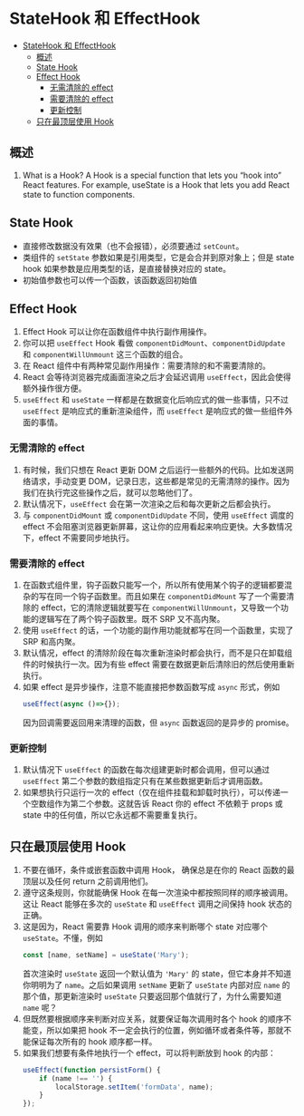 # StateHook 和 EffectHook


<!-- TOC -->

- [StateHook 和 EffectHook](#statehook-和-effecthook)
    - [概述](#概述)
    - [State Hook](#state-hook)
    - [Effect Hook](#effect-hook)
        - [无需清除的 effect](#无需清除的-effect)
        - [需要清除的 effect](#需要清除的-effect)
        - [更新控制](#更新控制)
    - [只在最顶层使用 Hook](#只在最顶层使用-hook)

<!-- /TOC -->


## 概述
1. What is a Hook? A Hook is a special function that lets you “hook into” React features. For example, useState is a Hook that lets you add React state to function components.


## State Hook
* 直接修改数据没有效果（也不会报错），必须要通过 `setCount`。
* 类组件的 `setState` 参数如果是引用类型，它是会合并到原对象上；但是 state hook 如果参数是应用类型的话，是直接替换对应的 state。
* 初始值参数也可以传一个函数，该函数返回初始值


## Effect Hook
1. Effect Hook 可以让你在函数组件中执行副作用操作。
2. 你可以把 `useEffect` Hook 看做 `componentDidMount`、`componentDidUpdate` 和 `componentWillUnmount` 这三个函数的组合。
3. 在 React 组件中有两种常见副作用操作：需要清除的和不需要清除的。
4. React 会等待浏览器完成画面渲染之后才会延迟调用 `useEffect`，因此会使得额外操作很方便。
5. `useEffect` 和 `useState` 一样都是在数据变化后响应式的做一些事情，只不过 `useEffect` 是响应式的重新渲染组件，而 `useEffect` 是响应式的做一些组件外面的事情。

### 无需清除的 effect
1. 有时候，我们只想在 React 更新 DOM 之后运行一些额外的代码。比如发送网络请求，手动变更 DOM，记录日志，这些都是常见的无需清除的操作。因为我们在执行完这些操作之后，就可以忽略他们了。
2. 默认情况下，`useEffect` 会在第一次渲染之后和每次更新之后都会执行。
3. 与 `componentDidMount` 或 `componentDidUpdate` 不同，使用 `useEffect` 调度的 effect 不会阻塞浏览器更新屏幕，这让你的应用看起来响应更快。大多数情况下，effect 不需要同步地执行。

### 需要清除的 effect
1. 在函数式组件里，钩子函数只能写一个，所以所有使用某个钩子的逻辑都要混杂的写在同一个钩子函数里。而且如果在 `componentDidMount` 写了一个需要清除的 effect，它的清除逻辑就要写在 `componentWillUnmount`，又导致一个功能的逻辑写在了两个钩子函数里。既不 SRP 又不高内聚。
2. 使用 `useEffect` 的话，一个功能的副作用功能就都写在同一个函数里，实现了 SRP 和高内聚。
3. 默认情况，effect 的清除阶段在每次重新渲染时都会执行，而不是只在卸载组件的时候执行一次。因为有些 effect 需要在数据更新后清除旧的然后使用重新执行。
4. 如果 effect 是异步操作，注意不能直接把参数函数写成 `async` 形式，例如
    ```js
    useEffect(async ()=>{});
    ```
    因为回调需要返回用来清理的函数，但 `async` 函数返回的是异步的 promise。
    
### 更新控制
1. 默认情况下 `useEffect` 的函数在每次组建更新时都会调用，但可以通过 `useEffect` 第二个参数的数组指定只有在某些数据更新后才调用函数。
2. 如果想执行只运行一次的 effect（仅在组件挂载和卸载时执行），可以传递一个空数组作为第二个参数。这就告诉 React 你的 effect 不依赖于 props 或 state 中的任何值，所以它永远都不需要重复执行。


## 只在最顶层使用 Hook
1. 不要在循环，条件或嵌套函数中调用 Hook， 确保总是在你的 React 函数的最顶层以及任何 return 之前调用他们。
2. 遵守这条规则，你就能确保 Hook 在每一次渲染中都按照同样的顺序被调用。这让 React 能够在多次的 `useState` 和 `useEffect` 调用之间保持 hook 状态的正确。
3. 这是因为，React 需要靠 Hook 调用的顺序来判断哪个 state 对应哪个 `useState`。不懂，例如
    ```js
    const [name, setName] = useState('Mary');
    ```
    首次渲染时 `useState` 返回一个默认值为 `'Mary'` 的 state，但它本身并不知道你明明为了 `name`。之后如果调用 `setName` 更新了 `useState` 内部对应 `name` 的那个值，那更新渲染时 `useState` 只要返回那个值就行了，为什么需要知道 `name` 呢？
4. 但既然要根据顺序来判断对应关系，就要保证每次调用时各个 hook 的顺序不能变，所以如果把 hook 不一定会执行的位置，例如循环或者条件等，那就不能保证每次所有的 hook 顺序都一样。
5. 如果我们想要有条件地执行一个 effect，可以将判断放到 hook 的内部：
    ```js
    useEffect(function persistForm() {
        if (name !== '') {
            localStorage.setItem('formData', name);
        }
    });
    ```